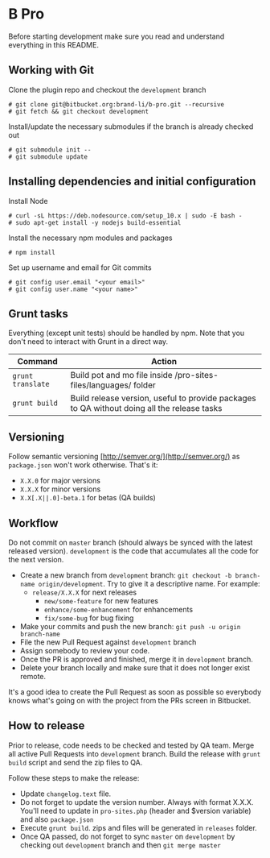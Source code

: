 # B Pro

Before starting development make sure you read and understand everything in this README.

## Working with Git

Clone the plugin repo and checkout the `development` branch

```
# git clone git@bitbucket.org:brand-li/b-pro.git --recursive
# git fetch && git checkout development
```

Install/update the necessary submodules if the branch is already checked out

```
# git submodule init --
# git submodule update  
```

## Installing dependencies and initial configuration

Install Node

```
# curl -sL https://deb.nodesource.com/setup_10.x | sudo -E bash -
# sudo apt-get install -y nodejs build-essential
```

Install the necessary npm modules and packages

```
# npm install
```

Set up username and email for Git commits

```
# git config user.email "<your email>"
# git config user.name "<your name>"
```

## Grunt tasks

Everything (except unit tests) should be handled by npm. Note that you don't need to interact with Grunt in a direct way.

Command | Action
------- | ------
`grunt translate` | Build pot and mo file inside /pro-sites-files/languages/ folder
`grunt build` | Build release version, useful to provide packages to QA without doing all the release tasks

## Versioning

Follow semantic versioning [http://semver.org/](http://semver.org/) as `package.json` won't work otherwise. That's it:

- `X.X.0` for major versions
- `X.X.X` for minor versions
- `X.X[.X||.0]-beta.1` for betas (QA builds)

## Workflow

Do not commit on `master` branch (should always be synced with the latest released version). `development` is the code
that accumulates all the code for the next version.

- Create a new branch from `development` branch: `git checkout -b branch-name origin/development`. Try to give it a descriptive name. For example:
  * `release/X.X.X` for next releases
    * `new/some-feature` for new features
    * `enhance/some-enhancement` for enhancements
    * `fix/some-bug` for bug fixing
- Make your commits and push the new branch: `git push -u origin branch-name`
- File the new Pull Request against `development` branch
- Assign somebody to review your code.
- Once the PR is approved and finished, merge it in `development` branch.
- Delete your branch locally and make sure that it does not longer exist remote.

It's a good idea to create the Pull Request as soon as possible so everybody knows what's going on with the project
from the PRs screen in Bitbucket.

## How to release

Prior to release, code needs to be checked and tested by QA team. Merge all active Pull Requests into `development` branch. Build the release with `grunt build` script and send the zip files to QA.

Follow these steps to make the release:

* Update `changelog.text` file.
* Do not forget to update the version number. Always with format X.X.X. You'll need to update in `pro-sites.php` (header and $version variable) and also `package.json`
* Execute `grunt build`. zips and files will be generated in `releases` folder.
* Once QA passed, do not forget to sync `master` on `development` by checking out `development` branch and then `git merge master`
